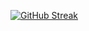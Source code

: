 [![GitHub Streak](https://github-readme-streak-stats.herokuapp.com/anuragyadav20062002=DenverCoder1)](https://git.io/streak-stats)
